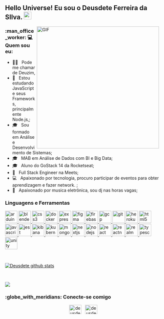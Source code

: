 <h2> Hello Universe! Eu sou o Deusdete Ferreira da SIlva. <img src="https://github.com/souvikguria98/souvikguria98/blob/master/Hi.gif" width="25"></h2>
<img align="right" alt="GIF" src="https://becode.com.br/wp-content/uploads/2016/10/Por-que-usar-JavaScript.gif" width="400"/>

<h3> :man_office_worker: 💻 Quem sou eu: </h3>

- :man_office_worker: &nbsp; Pode me chamar de Deuzim, 
- 🔭 &nbsp; Estou estudando JavaScript e seus Frameworks, principalmente Node.js,;
- 🎓 &nbsp; Sou formado em Análise e Desenvolvimento de Sistemas;
- 🎓 &nbsp; MAB em Análise de Dados com BI e Big Data;
- 🎓 &nbsp; Aluno do GoStack 14 da Rocketseat;
- 💼 &nbsp; Full Stack Engineer na Meets;
- :computer: &nbsp; Apaixonado por tecnologia, procuro participar de eventos para obter aprendizagem e fazer network. ;
- :iphone: &nbsp; Apaixonado por musica eletrônica, sou dj nas horas vagas;

<h3 align="left">Linguagens e Ferramentas</h3>
<p align="left"> <a href="https://www.arduino.cc/" target="_blank"> <img src="https://cdn.worldvectorlogo.com/logos/arduino-1.svg" alt="arduino" width="40" height="40"/> </a> <a href="https://www.blender.org/" target="_blank"> <img src="https://download.blender.org/branding/community/blender_community_badge_white.svg" alt="blender" width="40" height="40"/> </a> <a href="https://www.w3schools.com/css/" target="_blank"> <img src="https://devicons.github.io/devicon/devicon.git/icons/css3/css3-original-wordmark.svg" alt="css3" width="40" height="40"/> </a> <a href="https://www.docker.com/" target="_blank"> <img src="https://devicons.github.io/devicon/devicon.git/icons/docker/docker-original-wordmark.svg" alt="docker" width="40" height="40"/> </a> <a href="https://expressjs.com" target="_blank"> <img src="https://devicons.github.io/devicon/devicon.git/icons/express/express-original-wordmark.svg" alt="express" width="40" height="40"/> </a> <a href="https://www.figma.com/" target="_blank"> <img src="https://www.vectorlogo.zone/logos/figma/figma-icon.svg" alt="figma" width="40" height="40"/> </a> <a href="https://firebase.google.com/" target="_blank"> <img src="https://www.vectorlogo.zone/logos/firebase/firebase-icon.svg" alt="firebase" width="40" height="40"/> </a> <a href="https://cloud.google.com" target="_blank"> <img src="https://www.vectorlogo.zone/logos/google_cloud/google_cloud-icon.svg" alt="gcp" width="40" height="40"/> </a> <a href="https://git-scm.com/" target="_blank"> <img src="https://www.vectorlogo.zone/logos/git-scm/git-scm-icon.svg" alt="git" width="40" height="40"/> </a> <a href="https://heroku.com" target="_blank"> <img src="https://www.vectorlogo.zone/logos/heroku/heroku-icon.svg" alt="heroku" width="40" height="40"/> </a> <a href="https://www.w3.org/html/" target="_blank"> <img src="https://devicons.github.io/devicon/devicon.git/icons/html5/html5-original-wordmark.svg" alt="html5" width="40" height="40"/> </a> <a href="https://developer.mozilla.org/en-US/docs/Web/JavaScript" target="_blank"> <img src="https://devicons.github.io/devicon/devicon.git/icons/javascript/javascript-original.svg" alt="javascript" width="40" height="40"/> </a> <a href="https://jestjs.io" target="_blank"> <img src="https://www.vectorlogo.zone/logos/jestjsio/jestjsio-icon.svg" alt="jest" width="40" height="40"/> </a> <a href="https://www.elastic.co/kibana" target="_blank"> <img src="https://www.vectorlogo.zone/logos/elasticco_kibana/elasticco_kibana-icon.svg" alt="kibana" width="40" height="40"/> </a> <a href="https://kubernetes.io" target="_blank"> <img src="https://www.vectorlogo.zone/logos/kubernetes/kubernetes-icon.svg" alt="kubernetes" width="40" height="40"/> </a> <a href="https://www.mongodb.com/" target="_blank"> <img src="https://devicons.github.io/devicon/devicon.git/icons/mongodb/mongodb-original-wordmark.svg" alt="mongodb" width="40" height="40"/> </a> <a href="https://nextjs.org/" target="_blank"> <img src="https://cdn.worldvectorlogo.com/logos/nextjs-3.svg" alt="nextjs" width="40" height="40"/> </a> <a href="https://nodejs.org" target="_blank"> <img src="https://devicons.github.io/devicon/devicon.git/icons/nodejs/nodejs-original-wordmark.svg" alt="nodejs" width="40" height="40"/> </a> <a href="https://reactjs.org/" target="_blank"> <img src="https://devicons.github.io/devicon/devicon.git/icons/react/react-original-wordmark.svg" alt="react" width="40" height="40"/> </a> <a href="https://reactnative.dev/" target="_blank"> <img src="https://reactnative.dev/img/header_logo.svg" alt="reactnative" width="40" height="40"/> </a> <a href="https://realm.io/" target="_blank"> <img src="https://raw.githubusercontent.com/bestofjs/bestofjs-webui/8665e8c267a0215f3159df28b33c365198101df5/public/logos/realm.svg" alt="realm" width="40" height="40"/> </a> <a href="https://www.typescriptlang.org/" target="_blank"> <img src="https://devicons.github.io/devicon/devicon.git/icons/typescript/typescript-original.svg" alt="typescript" width="40" height="40"/> </a> <a href="https://unity.com/" target="_blank"> <img src="https://www.vectorlogo.zone/logos/unity3d/unity3d-icon.svg" alt="unity" width="40" height="40"/> </a> </p>

<br>

<a align="center" href="https://github-readme-stats.anuraghazra1.vercel.app/api?username=deusdete"><img align="center" src="https://github-readme-stats.anuraghazra1.vercel.app/api?username=deusdete&show_icons=true&include_all_commits=true&theme=buefy" alt="Deusdete github stats" />
</a>

</br>

<a align="center" href="https://github-readme-stats.anuraghazra1.vercel.app/api/top-langs/?username=deusdete"><img align="center" src="https://github-readme-stats.anuraghazra1.vercel.app/api/top-langs/?username=deusdete&layout=compact&theme=buefy" />
</a>

<h3> :globe_with_meridians: Conecte-se comigo </h3>

<p align="center">
&nbsp; <a href="https://linkedin.com/in/deusdete-ferreira-a76039100" target="blank"><img align="center" src="https://cdn.jsdelivr.net/npm/simple-icons@3.0.1/icons/linkedin.svg" alt="deusdete-ferreira-a76039100" height="30" width="40" /></a>
&nbsp; <a href="mailto:deusdeteferreira05.contato@gmail.com" target="blank"><img align="center" src="https://cdn.jsdelivr.net/npm/simple-icons@3.0.1/icons/gmail.svg" alt="deusdeteferreira05.contato@gmail.com" height="30" width="40" /></a>
</p>
